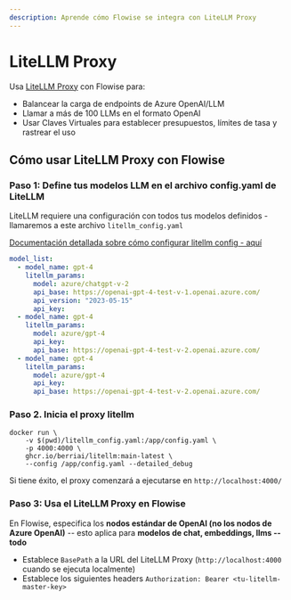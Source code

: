 ```yaml
---
description: Aprende cómo Flowise se integra con LiteLLM Proxy
---
```


# LiteLLM Proxy

Usa [LiteLLM Proxy](https://docs.litellm.ai/docs/simple_proxy) con Flowise para:

- Balancear la carga de endpoints de Azure OpenAI/LLM
- Llamar a más de 100 LLMs en el formato OpenAI 
- Usar Claves Virtuales para establecer presupuestos, límites de tasa y rastrear el uso

## Cómo usar LiteLLM Proxy con Flowise

### Paso 1: Define tus modelos LLM en el archivo config.yaml de LiteLLM

LiteLLM requiere una configuración con todos tus modelos definidos - llamaremos a este archivo `litellm_config.yaml`

[Documentación detallada sobre cómo configurar litellm config - aquí](https://docs.litellm.ai/docs/proxy/configs)

```yaml
model_list:
  - model_name: gpt-4
    litellm_params:
      model: azure/chatgpt-v-2
      api_base: https://openai-gpt-4-test-v-1.openai.azure.com/
      api_version: "2023-05-15"
      api_key: 
  - model_name: gpt-4
    litellm_params:
      model: azure/gpt-4
      api_key: 
      api_base: https://openai-gpt-4-test-v-2.openai.azure.com/
  - model_name: gpt-4
    litellm_params:
      model: azure/gpt-4
      api_key: 
      api_base: https://openai-gpt-4-test-v-2.openai.azure.com/
```


### Paso 2. Inicia el proxy litellm

```shell
docker run \
    -v $(pwd)/litellm_config.yaml:/app/config.yaml \
    -p 4000:4000 \
    ghcr.io/berriai/litellm:main-latest \
    --config /app/config.yaml --detailed_debug
```

Si tiene éxito, el proxy comenzará a ejecutarse en `http://localhost:4000/`

### Paso 3: Usa el LiteLLM Proxy en Flowise

En Flowise, especifica los **nodos estándar de OpenAI (no los nodos de Azure OpenAI)** -- esto aplica para **modelos de chat, embeddings, llms -- todo**

- Establece `BasePath` a la URL del LiteLLM Proxy (`http://localhost:4000` cuando se ejecuta localmente)
- Establece los siguientes headers `Authorization: Bearer <tu-litellm-master-key>`

